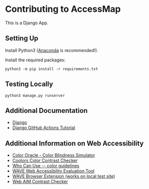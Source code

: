 # Contributing to AccessMap

This is a Django App.

## Setting Up

Install Python3 ([Anaconda](https://www.anaconda.com/products/individual)
is recommended!).

Install the required packages:
```
python3 -m pip install -r requirements.txt
```

## Testing Locally

```
python3 manage.py runserver
```

## Additional Documentation

- [Django](https://docs.djangoproject.com/en/3.2/)
- [Django GitHub Actions Tutorial](https://www.hacksoft.io/blog/github-actions-in-action-setting-up-django-and-postgres)

## Additional Information on Web Accessibility

- [Color Oracle - Color Blindness Simulator](https://colororacle.org/)
- [Coolors Color Contrast Checker](https://coolors.co/contrast-checker)
- [Who Can Use -- color guidelines](https://whocanuse.com/)
- [WAVE Web Accessibility Evaluation Tool](https://wave.webaim.org/)
- [WAVE Browser Extension (works on local test site)](https://wave.webaim.org/extension/)
- [Web AIM Contrast Checker](https://webaim.org/resources/contrastchecker/)
